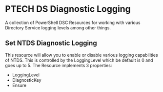 # PTECH DS Diagnostic Logging

A collection of PowerShell DSC Resources for working with various Directory Service logging levels among other things.

## Set NTDS Diagnostic Logging

This resource will allow you to enable or disable various logging capabilities of NTDS. This is controlled by the LoggingLevel which be default is 0 and goes up to 5. The Resource implements 3 properties:

* LoggingLevel
* DiagnosticKey
* Ensure

